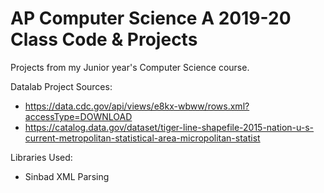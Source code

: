 # AP Computer Science A 2019-20 Class Code & Projects
Projects from my Junior year's Computer Science course.

Datalab Project Sources:
- https://data.cdc.gov/api/views/e8kx-wbww/rows.xml?accessType=DOWNLOAD
- https://catalog.data.gov/dataset/tiger-line-shapefile-2015-nation-u-s-current-metropolitan-statistical-area-micropolitan-statist

Libraries Used:
- Sinbad XML Parsing
